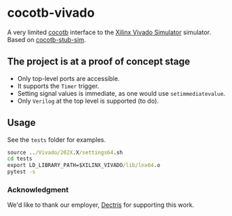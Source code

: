 # cocotb-vivado

A very limited [cocotb](https://github.com/cocotb/cocotb/) interface to the [Xilinx Vivado Simulator](https://docs.xilinx.com/v/u/en-US/dh0010-vivado-simulation-hub) simulator. 
Based on [cocotb-stub-sim](https://github.com/fvutils/cocotb-stub-sim).

## The project is at a proof of concept stage

- Only top-level ports are accessible.
- It supports the `Timer` trigger.
- Setting signal values is immediate, as one would use `setimmediatevalue`. 
- Only `Verilog` at the top level is supported (to do).

## Usage

See the `tests` folder for examples.

```cmd
source ../Vivado/202X.X/settings64.sh
cd tests
export LD_LIBRARY_PATH=$XILINX_VIVADO/lib/lnx64.o
pytest -s
```

### Acknowledgment

We'd like to thank our employer, [Dectris](https://dectris.com/) for supporting this work.
